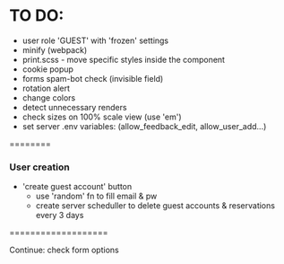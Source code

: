 # TO DO:
- user role 'GUEST' with 'frozen' settings
- minify (webpack)
- print.scss - move specific styles inside the component
- cookie popup
- forms spam-bot check (invisible field)
- rotation alert
- change colors
- detect unnecessary renders
- check sizes on 100% scale view (use 'em')
- set server .env variables: (allow_feedback_edit, allow_user_add...)

========

### User creation
- 'create guest account' button
	- use 'random' fn to fill email & pw
	- create server scheduller to delete guest accounts & reservations every 3 days

===================

Continue:
check form options